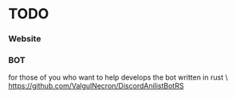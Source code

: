 # TODO 

### Website

### BOT
for those of you who want to help develops the bot written in rust \ 
https://github.com/ValgulNecron/DiscordAnilistBotRS
